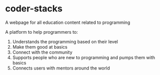 # coder-stacks

A webpage for all education content related to programming <br>

A platform to help programmers to:
1. Understands the programming based on their level
2. Make them good at basics
3. Connect with the community
4. Supports people who are new to programming and pumps them with basics
5. Connects users with mentors around the world